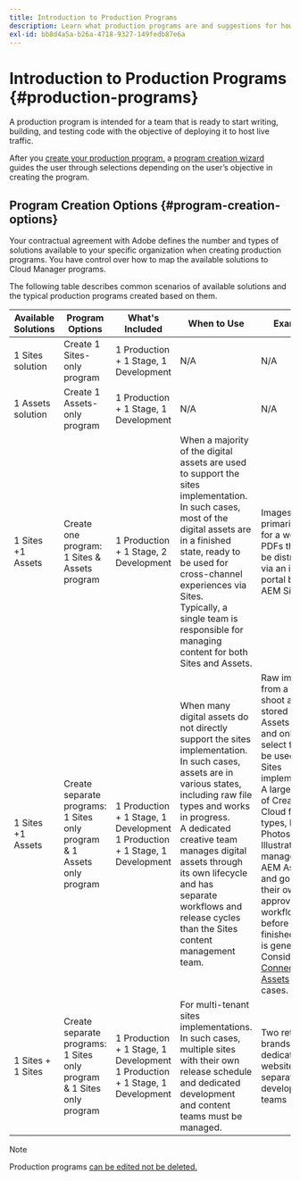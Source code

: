 ```yaml
---
title: Introduction to Production Programs 
description: Learn what production programs are and suggestions for how to set up yours.
exl-id: bb8d4a5a-b26a-4718-9327-149fedb87e6a
---
```


# Introduction to Production Programs {#production-programs}

A production program is intended for a team that is ready to start writing, building, and testing code with the objective of deploying it to host live traffic. 

After you [create your production program,](creating-roduction-programs.md) a [program creation wizard](using-the-wizard.md) guides the user through selections depending on the user’s objective in creating the program.

## Program Creation Options {#program-creation-options}

Your contractual agreement with Adobe defines the number and types of solutions available to your specific organization when creating production programs. You have control over how to map the available solutions to Cloud Manager programs. 

The following table describes common scenarios of available solutions and the typical production programs created based on them.

|Available Solutions|Program Options|What's Included|When to Use|Examples|
|--- |--- |--- |--- |---|
|1 Sites solution |Create 1 Sites-only program|1 Production + 1 Stage, 1 Development|N/A|N/A|
|1 Assets solution |Create 1 Assets-only program|1 Production + 1 Stage, 1 Development|N/A|N/A|
|1 Sites +1 Assets |Create one program: <br>1 Sites &amp; Assets program|1 Production + 1 Stage, 2 Development| When a majority of the digital assets are used to support the sites implementation.<br>In such cases, most of the digital assets are in a finished state, ready to be used for cross-channel experiences via Sites.<br>Typically, a single team is responsible for managing content for both Sites and Assets.|Images that are primarily used for a website.<br>PDFs that will be distributed via an internal portal built in AEM Sites.|
|1 Sites +1 Assets |Create separate programs:<br>1 Sites only program &amp; 1 Assets only program |1 Production + 1 Stage, 1 Development<br> 1 Production + 1 Stage, 1 Development |When many digital assets do not directly support the sites implementation.<br> In such cases, assets are in various states, including raw file types and works in progress.<br>A dedicated creative team manages digital assets through its own lifecycle and has separate workflows and release cycles than the Sites content management team.|Raw images from a photo shoot are stored in the Assets program and only a select few will be used on the Sites implementation.<br>A large number of Creative Cloud file types, like Photoshop and Illustrator, are managed in AEM Assets and go through their own approval workflow before a finished asset is generated.<br>Consider using [Connected Assets](/help/assets/use-assets-across-connected-assets-instances.md#overview-of-connected-assets) in such cases.|
|1 Sites + 1 Sites |Create separate programs:<br>1 Sites only program &amp; 1 Sites only program|1 Production + 1 Stage, 1 Development<br>1 Production + 1 Stage, 1 Development|For multi-tenant sites implementations.<br>In such cases, multiple sites with their own release schedule and dedicated development and content teams must be managed.|Two retail brands with dedicated websites and separate development teams|

>[!NOTE]
>
>Production programs [can be edited not be deleted.](editing-programs.md)
